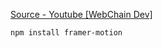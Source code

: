 [Source - Youtube [WebChain Dev]](https://www.youtube.com/watch?v=Ii4I3rXlIFk)

```
npm install framer-motion
```
